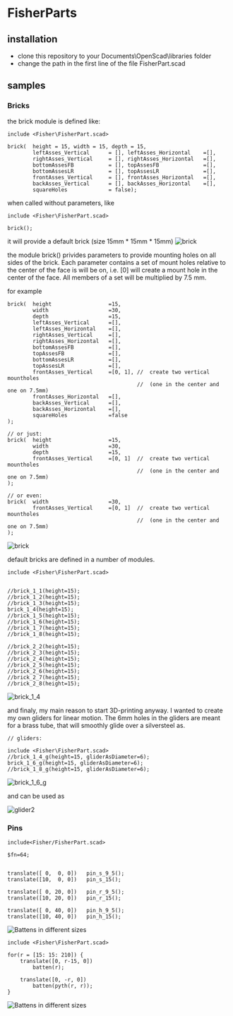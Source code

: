 # FisherParts

## installation
- clone this repository to your Documents\OpenScad\libraries folder
- change the path in the first line of the file FisherPart.scad


## samples

### Bricks

the brick module is defined like:
```scad
include <Fisher\FisherPart.scad>

brick(	height = 15, width = 15, depth = 15, 
        leftAsses_Vertical      = [], leftAsses_Horizontal    =[], 
        rightAsses_Vertical     = [], rightAsses_Horizontal   =[],
        bottomAssesFB           = [], topAssesFB              =[],
        bottomAssesLR           = [], topAssesLR              =[],
        frontAsses_Vertical     = [], frontAsses_Horizontal   =[], 
        backAsses_Vertical      = [], backAsses_Horizontal    =[],
        squareHoles             = false);

```
when called without parameters, like
```scad
include <Fisher\FisherPart.scad>

brick();
```


it will provide a default brick (size 15mm * 15mm * 15mm) 
![brick](images/default-brick.png "default brick")

the module brick() privides parameters to provide mounting holes on all sides of the brick. Each parameter contains a set of mount holes relative to the center of the face is will be on, i.e. [0] will create a mount hole in the center of the face. All members of a set will be multiplied by 7.5 mm.

for example 
```scad
brick(	height                  =15, 
        width                   =30, 
        depth                   =15, 
        leftAsses_Vertical      =[], 
        leftAsses_Horizontal    =[], 
        rightAsses_Vertical     =[],
        rightAsses_Horizontal   =[],
        bottomAssesFB           =[], 
        topAssesFB              =[],
        bottomAssesLR           =[], 
        topAssesLR              =[],
        frontAsses_Vertical     =[0, 1], //  create two vertical mountholes
                                         //  (one in the center and one on 7.5mm)
        frontAsses_Horizontal   =[], 
        backAsses_Vertical      =[],
        backAsses_Horizontal    =[],
        squareHoles             =false
); 

// or just:
brick(	height                  =15, 
        width                   =30, 
        depth                   =15, 
        frontAsses_Vertical     =[0, 1]  //  create two vertical mountholes
                                         //  (one in the center and one on 7.5mm)
); 

// or even:
brick(	width                   =30, 
        frontAsses_Vertical     =[0, 1]  //  create two vertical mountholes
                                         //  (one in the center and one on 7.5mm)
); 
```

![brick](images/brick-30-15-15-2holes.png "brick with 2 holes")

default bricks are defined in a number of modules.

```scad
include <Fisher\FisherPart.scad>


//brick_1_1(height=15);
//brick_1_2(height=15);
//brick_1_3(height=15);
brick_1_4(height=15);
//brick_1_5(height=15);
//brick_1_6(height=15);
//brick_1_7(height=15);
//brick_1_8(height=15);

//brick_2_2(height=15);
//brick_2_3(height=15);
//brick_2_4(height=15);
//brick_2_5(height=15);
//brick_2_6(height=15);
//brick_2_7(height=15);
//brick_2_8(height=15);
```
![brick_1_4](images/brick_1_4.png "brick_1_4()")

and finaly, my main reason to start 3D-printing anyway. I wanted to create my own gliders for linear motion. The 6mm holes in the gliders are meant for a brass tube, that will smoothly glide over a silversteel as. 

```scad
// gliders:

include <Fisher\FisherPart.scad>
//brick_1_4_g(height=15, gliderAsDiameter=6);
brick_1_6_g(height=15, gliderAsDiameter=6);
//brick_1_8_g(height=15, gliderAsDiameter=6);

```
![brick_1_6_g](images/brick_1_6_g.png "brick_1_6_g")

and can be used as

![glider2](images/glider2.png "glider2")

### Pins

```scad
include<Fisher/FisherPart.scad>

$fn=64;


translate([ 0,  0, 0])   pin_s_9_5();
translate([10,  0, 0])   pin_s_15();
 
translate([ 0, 20, 0])   pin_r_9_5();
translate([10, 20, 0])   pin_r_15();

translate([ 0, 40, 0])   pin_h_9_5();
translate([10, 40, 0])   pin_h_15();

```
![Battens in different sizes](/images/pins.png "Battens in different sizes")

```scad
include <Fisher\FisherPart.scad>

for(r = [15: 15: 210]) {
    translate([0, r-15, 0])
        batten(r);
    
    translate([0, -r, 0])
        batten(pyth(r, r));
}
```

![Battens in different sizes](/images/batten-sample.png "Battens in different sizes")

